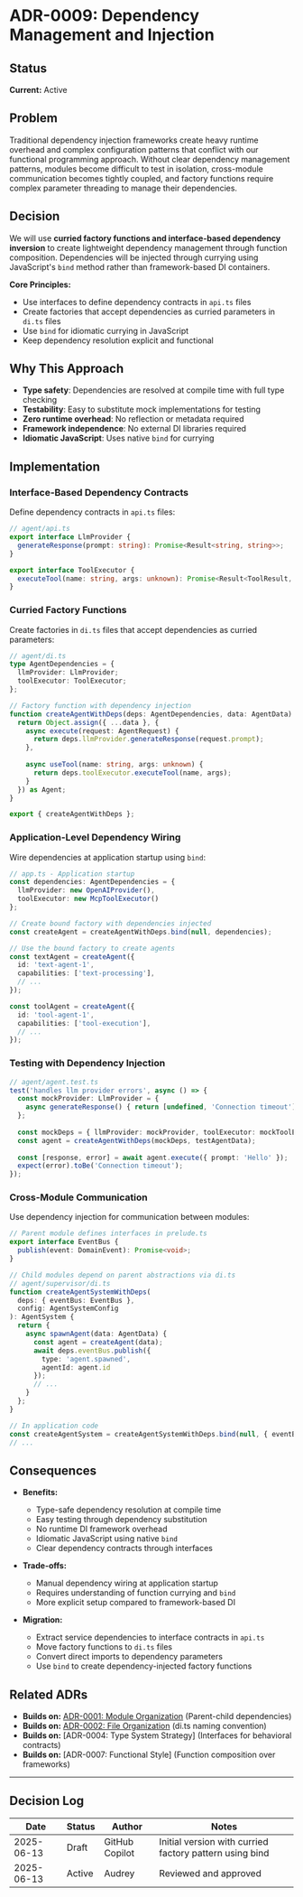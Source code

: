# ADR-0009: Dependency Management and Injection

## Status

**Current:** Active

## Problem

Traditional dependency injection frameworks create heavy runtime overhead and complex configuration patterns that conflict with our functional programming approach. Without clear dependency management patterns, modules become difficult to test in isolation, cross-module communication becomes tightly coupled, and factory functions require complex parameter threading to manage their dependencies.

## Decision

We will use **curried factory functions and interface-based dependency inversion** to create lightweight dependency management through function composition. Dependencies will be injected through currying using JavaScript's `bind` method rather than framework-based DI containers.

**Core Principles:**

- Use interfaces to define dependency contracts in `api.ts` files
- Create factories that accept dependencies as curried parameters in `di.ts` files
- Use `bind` for idiomatic currying in JavaScript
- Keep dependency resolution explicit and functional

## Why This Approach

- **Type safety**: Dependencies are resolved at compile time with full type checking
- **Testability**: Easy to substitute mock implementations for testing
- **Zero runtime overhead**: No reflection or metadata required
- **Framework independence**: No external DI libraries required
- **Idiomatic JavaScript**: Uses native `bind` for currying

## Implementation

### Interface-Based Dependency Contracts

Define dependency contracts in `api.ts` files:

```typescript
// agent/api.ts
export interface LlmProvider {
  generateResponse(prompt: string): Promise<Result<string, string>>;
}

export interface ToolExecutor {
  executeTool(name: string, args: unknown): Promise<Result<ToolResult, string>>;
}
```

### Curried Factory Functions

Create factories in `di.ts` files that accept dependencies as curried parameters:

```typescript
// agent/di.ts
type AgentDependencies = {
  llmProvider: LlmProvider;
  toolExecutor: ToolExecutor;
};

// Factory function with dependency injection
function createAgentWithDeps(deps: AgentDependencies, data: AgentData): Agent {
  return Object.assign({ ...data }, {
    async execute(request: AgentRequest) {
      return deps.llmProvider.generateResponse(request.prompt);
    },
    
    async useTool(name: string, args: unknown) {
      return deps.toolExecutor.executeTool(name, args);
    }
  }) as Agent;
}

export { createAgentWithDeps };
```

### Application-Level Dependency Wiring

Wire dependencies at application startup using `bind`:

```typescript
// app.ts - Application startup
const dependencies: AgentDependencies = {
  llmProvider: new OpenAIProvider(),
  toolExecutor: new McpToolExecutor()
};

// Create bound factory with dependencies injected
const createAgent = createAgentWithDeps.bind(null, dependencies);

// Use the bound factory to create agents
const textAgent = createAgent({
  id: 'text-agent-1',
  capabilities: ['text-processing'],
  // ...
});

const toolAgent = createAgent({
  id: 'tool-agent-1', 
  capabilities: ['tool-execution'],
  // ...
});
```

### Testing with Dependency Injection

```typescript
// agent/agent.test.ts
test('handles llm provider errors', async () => {
  const mockProvider: LlmProvider = {
    async generateResponse() { return [undefined, 'Connection timeout']; }
  };
  
  const mockDeps = { llmProvider: mockProvider, toolExecutor: mockToolExecutor };
  const agent = createAgentWithDeps(mockDeps, testAgentData);
  
  const [response, error] = await agent.execute({ prompt: 'Hello' });
  expect(error).toBe('Connection timeout');
});
```

### Cross-Module Communication

Use dependency injection for communication between modules:

```typescript
// Parent module defines interfaces in prelude.ts
export interface EventBus {
  publish(event: DomainEvent): Promise<void>;
}

// Child modules depend on parent abstractions via di.ts
// agent/supervisor/di.ts
function createAgentSystemWithDeps(
  deps: { eventBus: EventBus }, 
  config: AgentSystemConfig
): AgentSystem {
  return {
    async spawnAgent(data: AgentData) {
      const agent = createAgent(data);
      await deps.eventBus.publish({
        type: 'agent.spawned',
        agentId: agent.id
      });
      // ...
    }
  };
}

// In application code
const createAgentSystem = createAgentSystemWithDeps.bind(null, { eventBus });
// ...
```

## Consequences

- **Benefits:**
  - Type-safe dependency resolution at compile time
  - Easy testing through dependency substitution
  - No runtime DI framework overhead
  - Idiomatic JavaScript using native `bind`
  - Clear dependency contracts through interfaces

- **Trade-offs:**
  - Manual dependency wiring at application startup
  - Requires understanding of function currying and `bind`
  - More explicit setup compared to framework-based DI

- **Migration:**
  - Extract service dependencies to interface contracts in `api.ts`
  - Move factory functions to `di.ts` files
  - Convert direct imports to dependency parameters
  - Use `bind` to create dependency-injected factory functions

## Related ADRs

- **Builds on:** [ADR-0001: Module Organization](0001-module-organization.md) (Parent-child dependencies)
- **Builds on:** [ADR-0002: File Organization](0002-file-organization.md) (di.ts naming convention)
- **Builds on:** [ADR-0004: Type System Strategy] (Interfaces for behavioral contracts)
- **Builds on:** [ADR-0007: Functional Style] (Function composition over frameworks)

---

## Decision Log

| Date | Status | Author | Notes |
|------|--------|--------|-------|
| 2025-06-13 | Draft | GitHub Copilot | Initial version with curried factory pattern using bind |
| 2025-06-13 | Active | Audrey | Reviewed and approved |
